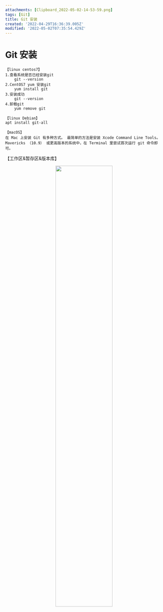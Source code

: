 ```yaml
---
attachments: [Clipboard_2022-05-02-14-53-59.png]
tags: [Git]
title: Git 安装
created: '2022-04-29T16:36:39.005Z'
modified: '2022-05-02T07:35:54.429Z'
---
```


# Git 安装

```
【linux centos7】
1.查看系统是否已经安装git
	git --version
2.CentOS7 yum 安装git
	yum install git
3.安装成功
	git --version
4.卸载git
	yum remove git
```

```
【linux Debian】
apt install git-all
```

```
【macOS】
在 Mac 上安装 Git 有多种方式。 最简单的方法是安装 Xcode Command Line Tools。 Mavericks （10.9） 或更高版本的系统中，在 Terminal 里尝试首次运行 git 命令即可。
```
【工作区&暂存区&版本库】
<center class="half">
    <img src="@attachment/Clipboard_2022-05-02-14-53-59.png" width="60%">
</center>
